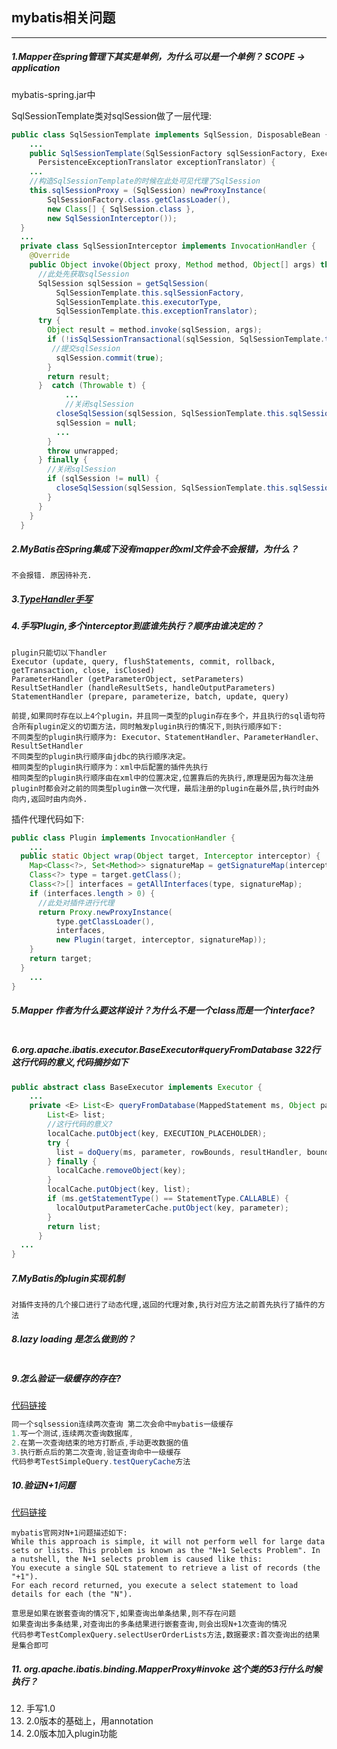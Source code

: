 ## mybatis相关问题

----

##### 1.Mapper在spring管理下其实是单例，为什么可以是一个单例？ SCOPE -> application

mybatis-spring.jar中

SqlSessionTemplate类对sqlSession做了一层代理:

```java
public class SqlSessionTemplate implements SqlSession, DisposableBean {
	...
	public SqlSessionTemplate(SqlSessionFactory sqlSessionFactory, ExecutorType executorType,
      PersistenceExceptionTranslator exceptionTranslator) {
	...
	//构造SqlSessionTemplate的时候在此处可见代理了SqlSession
    this.sqlSessionProxy = (SqlSession) newProxyInstance(
        SqlSessionFactory.class.getClassLoader(),
        new Class[] { SqlSession.class },
        new SqlSessionInterceptor());
  }
  ...
  private class SqlSessionInterceptor implements InvocationHandler {
    @Override
    public Object invoke(Object proxy, Method method, Object[] args) throws Throwable {
      //此处先获取sqlSession
      SqlSession sqlSession = getSqlSession(
          SqlSessionTemplate.this.sqlSessionFactory,
          SqlSessionTemplate.this.executorType,
          SqlSessionTemplate.this.exceptionTranslator);
      try {
        Object result = method.invoke(sqlSession, args);
        if (!isSqlSessionTransactional(sqlSession, SqlSessionTemplate.this.sqlSessionFactory)) {
         //提交sqlSession
          sqlSession.commit(true);
        }
        return result;
      }  catch (Throwable t) {
        	...
        	//关闭sqlSession
          closeSqlSession(sqlSession, SqlSessionTemplate.this.sqlSessionFactory);
          sqlSession = null;
          ...
        }
        throw unwrapped;
      } finally {
      	//关闭sqlSession
        if (sqlSession != null) {
          closeSqlSession(sqlSession, SqlSessionTemplate.this.sqlSessionFactory);
        }
      }
    }
  }
```

##### 2.MyBatis在Spring集成下没有mapper的xml文件会不会报错，为什么？

```
不会报错. 原因待补充.
```

##### 3.[TypeHandler手写](https://github.com/zhuyizhuo/simple-mybatis/blob/master/src/main/java/com.zhuyizhuo.java.mybatis/handler/VarcharTypeHandler.java)



##### 4.手写Plugin,多个interceptor到底谁先执行？顺序由谁决定的？

```
plugin只能切以下handler
Executor (update, query, flushStatements, commit, rollback, getTransaction, close, isClosed)
ParameterHandler (getParameterObject, setParameters)
ResultSetHandler (handleResultSets, handleOutputParameters)
StatementHandler (prepare, parameterize, batch, update, query)

前提,如果同时存在以上4个plugin，并且同一类型的plugin存在多个，并且执行的sql语句符合所有plugin定义的切面方法，同时触发plugin执行的情况下,则执行顺序如下:
不同类型的plugin执行顺序为: Executor、StatementHandler、ParameterHandler、ResultSetHandler
不同类型的plugin执行顺序由jdbc的执行顺序决定。
相同类型的plugin执行顺序为：xml中后配置的插件先执行
相同类型的plugin执行顺序由在xml中的位置决定,位置靠后的先执行,原理是因为每次注册plugin时都会对之前的同类型plugin做一次代理，最后注册的plugin在最外层,执行时由外向内,返回时由内向外.
```

插件代理代码如下:

```java
public class Plugin implements InvocationHandler {
	...
  public static Object wrap(Object target, Interceptor interceptor) {
    Map<Class<?>, Set<Method>> signatureMap = getSignatureMap(interceptor);
    Class<?> type = target.getClass();
    Class<?>[] interfaces = getAllInterfaces(type, signatureMap);
    if (interfaces.length > 0) {
      //此处对插件进行代理
      return Proxy.newProxyInstance(
          type.getClassLoader(),
          interfaces,
          new Plugin(target, interceptor, signatureMap));
    }
    return target;
  }
	...
}
```

##### 5.Mapper 作者为什么要这样设计？为什么不是一个class而是一个interface?

```

```

##### 6.org.apache.ibatis.executor.BaseExecutor#queryFromDatabase 322行这行代码的意义,代码摘抄如下

```java
public abstract class BaseExecutor implements Executor {
	...
    private <E> List<E> queryFromDatabase(MappedStatement ms, Object parameter, RowBounds rowBounds, ResultHandler resultHandler, CacheKey key, BoundSql boundSql) throws SQLException {
        List<E> list;
        //这行代码的意义?
        localCache.putObject(key, EXECUTION_PLACEHOLDER);
        try {
          list = doQuery(ms, parameter, rowBounds, resultHandler, boundSql);
        } finally {
          localCache.removeObject(key);
        }
        localCache.putObject(key, list);
        if (ms.getStatementType() == StatementType.CALLABLE) {
          localOutputParameterCache.putObject(key, parameter);
        }
        return list;
      }
  ...
}  
```

##### 7.MyBatis的plugin实现机制

```
对插件支持的几个接口进行了动态代理,返回的代理对象,执行对应方法之前首先执行了插件的方法

```

##### 8.lazy loading 是怎么做到的？

```

```
##### 9.怎么验证一级缓存的存在?

[代码链接](https://github.com/zhuyizhuo/simple-mybatis/blob/master/src/main/java/com.zhuyizhuo.java.mybatis/test/TestSimpleQuery.java)

```java
同一个sqlsession连续两次查询 第二次会命中mybatis一级缓存
1.写一个测试,连续两次查询数据库,
2.在第一次查询结束的地方打断点,手动更改数据的值
3.执行断点后的第二次查询,验证查询命中一级缓存
代码参考TestSimpleQuery.testQueryCache方法
```

##### 10.验证N+1问题

[代码链接](https://github.com/zhuyizhuo/simple-mybatis/blob/master/src/main/java/com.zhuyizhuo.java.mybatis/test/TestComplexQuery.java)

```
mybatis官网对N+1问题描述如下:
While this approach is simple, it will not perform well for large data sets or lists. This problem is known as the "N+1 Selects Problem". In a nutshell, the N+1 selects problem is caused like this:
You execute a single SQL statement to retrieve a list of records (the "+1").
For each record returned, you execute a select statement to load details for each (the "N").

意思是如果在嵌套查询的情况下,如果查询出单条结果,则不存在问题
如果查询出多条结果,对查询出的多条结果进行嵌套查询,则会出现N+1次查询的情况
代码参考TestComplexQuery.selectUserOrderLists方法,数据要求:首次查询出的结果是集合即可
```

##### 11. org.apache.ibatis.binding.MapperProxy#invoke 这个类的53行什么时候执行？

12. 手写1.0
13. 2.0版本的基础上，用annotation 
14. 2.0版本加入plugin功能
